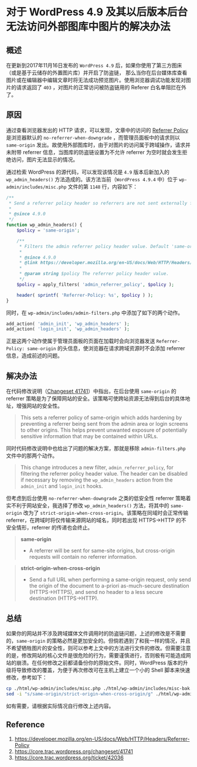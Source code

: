 # 对于 WordPress 4.9 及其以后版本后台无法访问外部图库中图片的解决办法

## 概述

在更新到2017年11月16日发布的 `WordPress 4.9` 后，如果你使用了第三方图床（或是基于云储存的外置图片库）并开启了防盗链， 那么当你在后台媒体库查看图片或在编辑器中编辑文章时将无法成功预览图片。使用浏览器调试功能发现对图片的请求返回了 `403` ，对图片的正常访问被防盗链用的 Referer 白名单阻拦在外了。

## 原因

通过查看浏览器发出的 HTTP 请求，可以发现，文章中的访问的 [Referrer Policy](https://developer.mozilla.org/en-US/docs/Web/HTTP/Headers/Referrer-Policy) 是浏览器默认的 `no-referrer-when-downgrade` ，而管理员面板中的请求则以 `same-origin` 发出。故使用外部图库时，由于对图片的访问属于跨域操作，请求并未附带 referrer 信息，当图库的防盗链设置为不允许 referrer 为空时就会发生拒绝访问，图片无法显示的情况。

通过检索 WordPress 的源代码，可以发现该情况是 `4.9` 版本后新加入的 `wp_admin_headers()` 方法造成的。该方法当前（`WordPress 4.9.4` 中）位于 `wp-admin/includes/misc.php` 文件的第 `1148` 行，内容如下：

```PHP
/**
 * Send a referrer policy header so referrers are not sent externally from administration screens.
 *
 * @since 4.9.0
 */
function wp_admin_headers() {
	$policy = 'same-origin';

	/**
	 * Filters the admin referrer policy header value. Default 'same-origin'.
	 *
	 * @since 4.9.0
	 * @link https://developer.mozilla.org/en-US/docs/Web/HTTP/Headers/Referrer-Policy
	 *
	 * @param string $policy The referrer policy header value.
	 */
	$policy = apply_filters( 'admin_referrer_policy', $policy );

	header( sprintf( 'Referrer-Policy: %s', $policy ) );
}
```

同时，在 `wp-admin/includes/admin-filters.php` 中添加了如下的两个动作。

```PHP
add_action( 'admin_init', 'wp_admin_headers' );
add_action( 'login_init', 'wp_admin_headers' );
```

正是这两个动作使属于管理员面板的页面在加载时会向浏览器发送 `Referrer-Policy: same-origin` 的头信息，使浏览器在请求跨域资源时不会添加 referrer 信息，造成前述的问题。

## 解决办法

在代码修改说明（[Changeset 41741](https://core.trac.wordpress.org/changeset/41741)）中指出，在后台使用 `same-origin` 的 referrer 策略是为了保障网站的安全。该策略可使跨站资源无法得到后台的具体地址，增强网站的安全性。

>This sets a referrer policy of same-origin which adds hardening by preventing a referrer being sent from the admin area or login screens to other origins. This helps prevent unwanted exposure of potentially sensitive information that may be contained within URLs.

同时代码修改说明中也给出了问题的解决方案，那就是移除 `admin-filters.php` 文件中的那两个动作。

>This change introduces a new filter, `admin_referrer_policy`, for filtering the referrer policy header value. The header can be disabled if necessary by removing the `wp_admin_headers` action from the `admin_init` and `login_init` hooks.

但考虑到后台使用 `no-referrer-when-downgrade` 之类的低安全性 referrer 策略着实不利于网站安全，我选择了修改 `wp_admin_headers()` 方法，将其中的 `same-origin` 改为了 `strict-origin-when-cross-origin`。该策略在同域时会正常传输 referrer，在跨域时将仅传输来源网站的域名，同时若出现 HTTPS->HTTP 的不安全情形，referrer 的传递也会终止。

>**same-origin**  
> * A referrer will be sent for same-site origins, but cross-origin requests will contain no referrer information.

>**strict-origin-when-cross-origin**  
> * Send a full URL when performing a same-origin request, only send the origin of the document to a-priori as-much-secure destination (HTTPS->HTTPS), and send no header to a less secure destination (HTTPS->HTTP).

## 总结

如果你的网站并不涉及跨域媒体文件调用时的防盗链问题，上述的修改是不需要的，`same-origin` 的策略必然是更加安全的。但倘若遇到了和我一样的情况，并且不希望牺牲图片的安全性，则可以参考上文中的方法进行文件的修改。但需要注意的是，修改网站的核心文件是很危险的行为，需要谨慎进行，否则极有可能造成网站的崩溃。在任何修改之前都请备份你的原始文件。同时，WordPress 版本的升级将导致修改的覆盖，为便于再次修改可在主机上建立一个小的 Shell 脚本来快速修改，参考如下：

```bash
cp ./html/wp-admin/includes/misc.php ./html/wp-admin/includes/misc-bak.php
sed -i "s/same-origin/strict-origin-when-cross-origin/g" ./html/wp-admin/includes/misc.php
```

如有需要，请根据实际情况自行修改上述内容。

## Reference
1. https://developer.mozilla.org/en-US/docs/Web/HTTP/Headers/Referrer-Policy
2. https://core.trac.wordpress.org/changeset/41741
3. https://core.trac.wordpress.org/ticket/42036

